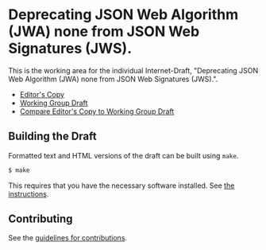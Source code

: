 # Deprecating JSON Web Algorithm (JWA) none from JSON Web Signatures (JWS).

This is the working area for the individual Internet-Draft, "Deprecating JSON Web Algorithm (JWA) none from JSON Web Signatures (JWS).".

* [Editor's Copy](https://linuxwolf.github.io/mmiller-wg/#go.draft-mmiller-curdle-alg-none-gone.html)
* [Working Group Draft](https://tools.ietf.org/html/draft-mmiller-curdle-alg-none-gone)
* [Compare Editor's Copy to Working Group Draft](https://linuxwolf.github.io/mmiller-wg/#go.draft-mmiller-curdle-alg-none-gone.diff)

## Building the Draft

Formatted text and HTML versions of the draft can be built using `make`.

```sh
$ make
```

This requires that you have the necessary software installed.  See
[the instructions](https://github.com/martinthomson/i-d-template/blob/master/doc/SETUP.md).


## Contributing

See the
[guidelines for contributions](https://github.com/linuxwolf/mmiller-wg/blob/master/CONTRIBUTING.md).
